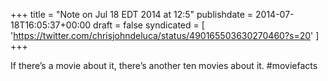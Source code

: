 +++
title = "Note on Jul 18 EDT 2014 at 12:5"
publishdate = 2014-07-18T16:05:37+00:00
draft = false
syndicated = [ 'https://twitter.com/chrisjohndeluca/status/490165503630270460?s=20' ]
+++

If there’s a movie about it, there’s another ten movies about it. #moviefacts
